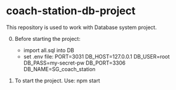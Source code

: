 # coach-station-db-project
This repository is used to work with Database system project.

0. Before starting the project:
    + import all.sql into DB
    + set .env file:
    PORT=3031
    DB_HOST=127.0.0.1
    DB_USER=root
    DB_PASS=my-secret-pw
    DB_PORT=3306
    DB_NAME=SG_coach_station

1. To start the project. Use:
npm start